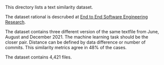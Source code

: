 This directory lists a text similarity dataset.

The dataset rational is descrubed at [End to End Software Engineering Research](https://arxiv.org/pdf/2112.11858.pdf).

The dataset contains three different version of the same textfile from June, August and December 2021.
The machine learning task should be the closer pair.
Distance can be defined by data difference or number of commits.
This similarity metrics agree in 48% of the cases.

The dataset contains 4,421 files.
